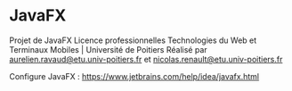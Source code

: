 # JavaFX

Projet de JavaFX
Licence professionnelles Technologies du Web et Terminaux Mobiles | Université de Poitiers 
Réalisé par aurelien.ravaud@etu.univ-poitiers.fr et nicolas.renault@etu.univ-poitiers.fr


Configure JavaFX :
https://www.jetbrains.com/help/idea/javafx.html
